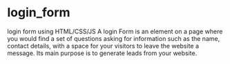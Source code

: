 # login_form
login form using HTML/CSS/JS
A login Form is an element on a page where you would find a set of questions asking for information such as the name, contact details, with a space for your visitors to leave the website a message. Its main purpose is to generate leads from your website.
